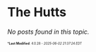 # The Hutts


_No posts found in this topic._


<span style="font-size: 0.5em;">***Last Modified**: 4.0.28 - *2025-06-02 21:37:24 EDT*</span>